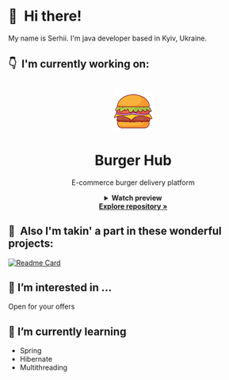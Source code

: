 # 👋 &nbsp;Hi there!
My name is Serhii. I'm java developer based in Kyiv, Ukraine.
## 👇 &nbsp;I'm currently working on:
<br />
<div align="center">
  <a href="https://github.com/Serhx4/burger-hub">
    <img src="https://github.com/Serhx4/burger-hub/blob/master/src/main/resources/static/image/logo/burger.png" alt="Logo" width="80" height="80">
  </a>
  
  <h1 align="center">Burger Hub</h1>

  <p align="center">
    E-commerce burger delivery platform
    <details>
      <summary><strong>Watch preview</strong></summary>

### Main menu:

![menu_screenshot](https://user-images.githubusercontent.com/111274705/203516536-cdf5b0cc-889e-49e2-b258-e70c978d9839.png)

### Product page:

![product_screenshot](https://user-images.githubusercontent.com/111274705/203516658-690ae279-c1b9-4c37-a950-200f9b2bc0e2.png)

### Login page:

![login_screenshot](https://user-images.githubusercontent.com/111274705/203516797-72d71b18-1844-4aa0-be4b-c26a0bc8d35d.png)

### Burger design page:

![design_screenshot](https://user-images.githubusercontent.com/111274705/203516881-5c6ae5b8-d5fa-4f3b-bc2e-f9e2014248c9.png)

### Cart:

![cart_screenshot](https://user-images.githubusercontent.com/111274705/203516984-7eb0dddd-cbf7-4288-97b3-ce3fe3b7ef66.png)

### Checkout order:
![checkout_screenshot](https://user-images.githubusercontent.com/111274705/203517049-abd0aa22-61ef-484a-a603-b77e93ff63d4.png)

### Orders list:

![orders_screenshot](https://user-images.githubusercontent.com/111274705/203517193-21fc16ce-aad2-4044-b0e5-301ab547c8fa.png)

</details>
    <a href="https://github.com/Serhx4/burger-hub"><strong>Explore repository »</strong></a>
  </p>
</div>

## 🤝 &nbsp;Also I'm takin' a part in these wonderful projects:
[![Readme Card](https://github-readme-stats.vercel.app/api/pin/?username=Serhx4&repo=db-constructor&bg_color=0d1116&title_color=ce09ec&text_color=a4aacb&icon_color=007ec6)](https://github.com/divizia/db-constructor)

## 👀 I’m interested in ...
Open for your offers
## 🌱 I’m currently learning
- Spring
- Hibernate
- Multithreading
